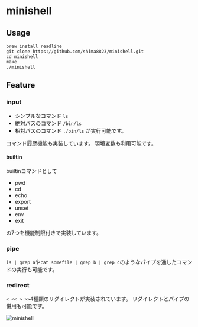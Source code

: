 # minishell
## Usage
```
brew install readline
git clone https://github.com/shima8823/minishell.git
cd minishell
make
./minishell
```
## Feature
### input
- シンプルなコマンド `ls`
- 絶対パスのコマンド `/bin/ls`
- 相対パスのコマンド `./bin/ls`
が実行可能です。

コマンド履歴機能も実装しています。
環境変数も利用可能です。

#### builtin
builtinコマンドとして
- pwd
- cd
- echo
- export
- unset
- env
- exit

の7つを機能制限付きで実装しています。

### pipe
`ls | grep a`や`cat somefile | grep b | grep c`のようなパイプを通したコマンドの実行も可能です。

### redirect
`< << > >>`4種類のリダイレクトが実装されています。
リダイレクトとパイプの併用も可能です。

![minishell](https://github.com/shima8823/minishell/assets/57759015/faeea6b3-75e7-4d59-8330-3bb82f42ce89)

